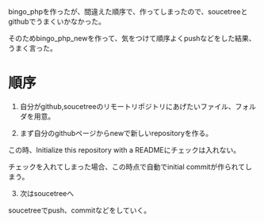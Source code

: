 
bingo_phpを作ったが、間違えた順序で、作ってしまったので、soucetreeとgithubでうまくいかなかった。

そのためbingo_php_newを作って、気をつけて順序よくpushなどをした結果、うまく言った。


# 順序

1. 自分がgithub,soucetreeのリモートリポジトリにあげたいファイル、フォルダを用意。

2. まず自分のgithubページからnewで新しいrepositoryを作る。

この時、Initialize this repository with a READMEにチェックは入れない。

チェックを入れてしまった場合、この時点で自動でinitial commitが作られてしまう。

3. 次はsoucetreeへ

soucetreeでpush、commitなどをしていく。


